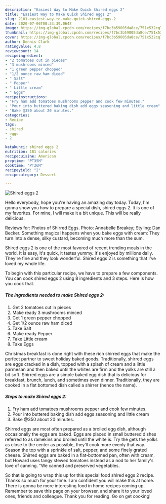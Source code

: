 ```yaml
---
description: "Easiest Way to Make Quick Shired eggs 2"
title: "Easiest Way to Make Quick Shired eggs 2"
slug: 2101-easiest-way-to-make-quick-shired-eggs-2
date: 2020-07-06T00:33:39.064Z
image: https://img-global.cpcdn.com/recipes/f7bc3b59005da8ce/751x532cq70/shired-eggs-2-recipe-main-photo.jpg
thumbnail: https://img-global.cpcdn.com/recipes/f7bc3b59005da8ce/751x532cq70/shired-eggs-2-recipe-main-photo.jpg
cover: https://img-global.cpcdn.com/recipes/f7bc3b59005da8ce/751x532cq70/shired-eggs-2-recipe-main-photo.jpg
author: Dennis Clark
ratingvalue: 4.8
reviewcount: 14
recipeingredient:
- "2 tomatoes cut in pieces"
- "3 mushrooms minced"
- "1 green pepper chopped"
- "1/2 ounce raw ham diced"
- " Salt"
- " Pepper"
- " Little cream"
- " Eggs"
recipeinstructions:
- "Fry ham add tomatoes mushrooms pepper and cook few minutes."
- "Pour into buttered baking dish add eggs seasoning and little cream"
- "Bake @350 about 20 minutes."
categories:
- Recipe
tags:
- shired
- eggs
- 2

katakunci: shired eggs 2 
nutrition: 181 calories
recipecuisine: American
preptime: "PT35M"
cooktime: "PT36M"
recipeyield: "2"
recipecategory: Dessert

---
```



![Shired eggs 2](https://img-global.cpcdn.com/recipes/f7bc3b59005da8ce/751x532cq70/shired-eggs-2-recipe-main-photo.jpg)

Hello everybody, hope you're having an amazing day today. Today, I'm gonna show you how to prepare a special dish, shired eggs 2. It is one of my favorites. For mine, I will make it a bit unique. This will be really delicious.

Reviews for: Photos of Shirred Eggs. Photo: Annabelle Breakey; Styling: Dan Becker. Something magical happens when you bake eggs with cream: They turn into a dense, silky custard, becoming much more than the sum.

Shired eggs 2 is one of the most favored of recent trending meals in the world. It is easy, it's quick, it tastes yummy. It's enjoyed by millions daily. They're fine and they look wonderful. Shired eggs 2 is something that I've loved my whole life.


To begin with this particular recipe, we have to prepare a few components. You can cook shired eggs 2 using 8 ingredients and 3 steps. Here is how you cook that.

<!--inarticleads1-->

##### The ingredients needed to make Shired eggs 2:

1. Get 2 tomatoes cut in pieces
1. Make ready 3 mushrooms minced
1. Get 1 green pepper chopped
1. Get 1/2 ounce raw ham diced
1. Take  Salt
1. Make ready  Pepper
1. Take  Little cream
1. Take  Eggs


Christmas breakfast is done right with these rich shirred eggs that make the perfect partner to sweet holiday baked goods. Traditionally, shirred eggs are eggs cracked in a dish, topped with a splash of cream and a little parmesan and then baked until the whites are firm and the yolks are still a bit soft. Shirred eggs are a simple baked egg dish that is delicious for breakfast, brunch, lunch, and sometimes even dinner. Traditionally, they are cooked in a flat bottomed dish called a shirrer (hence the name). 

<!--inarticleads2-->

##### Steps to make Shired eggs 2:

1. Fry ham add tomatoes mushrooms pepper and cook few minutes.
1. Pour into buttered baking dish add eggs seasoning and little cream
1. Bake @350 about 20 minutes.


Shirred eggs are most often prepared as a broiled egg dish, although occasionally the eggs are baked. Eggs are placed in small buttered dishes referred to as ramekins and broiled until the white is. Try the gets the yolks as close to the center as possible, they&#39;ll cook more evenly that way. Season the top with a sprinkle of salt, pepper, and some finely grated cheese. Shirred eggs are baked in a flat-bottomed pan, often with cream, but Howard uses tangy stewed tomatoes instead as a nod to her family&#39;s love of canning. &#34;We canned and preserved vegetables. 

So that is going to wrap this up for this special food shired eggs 2 recipe. Thanks so much for your time. I am confident you will make this at home. There is gonna be more interesting food in home recipes coming up. Remember to save this page on your browser, and share it to your loved ones, friends and colleague. Thank you for reading. Go on get cooking!
